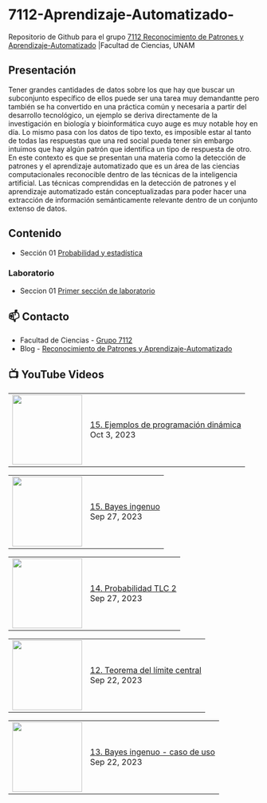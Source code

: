 # 7112-Aprendizaje-Automatizado-
Repositorio de Github para el grupo   [7112 Reconocimiento de Patrones y Aprendizaje-Automatizado](https://www.fciencias.unam.mx/docencia/horarios/presentacion/347481) |Facultad de Ciencias, UNAM

## Presentación
Tener grandes cantidades de datos sobre los que hay que buscar un subconjunto específico de ellos puede ser una tarea muy demandantte pero también se ha convertido en una práctica común y necesaria a partir del desarrollo tecnológico, un ejemplo se deriva directamente de la investigación en biología y bioinformática cuyo auge es muy notable hoy en día. Lo mismo pasa con los datos de tipo texto, es imposible estar al tanto de todas las respuestas que una red social pueda tener sin embargo intuimos que hay algún patrón que identifica un tipo de respuesta de otro. En este contexto es que se presentan una materia como la detección de patrones y el aprendizaje automatizado que es un área de las ciencias computacionales reconocible dentro de las técnicas de la inteligencia artificial. Las técnicas comprendidas en la detección de patrones y el aprendizaje automatizado están conceptualizadas para poder hacer una extracción de información semánticamente relevante dentro de un conjunto extenso de datos.

## Contenido
- Sección 01  [Probabilidad y estadística](https://github.com/7122-Aprendizaje-Automatizado/7112-Aprendizaje-Automatizado-/tree/main/Secci%C3%B3n%2001%20Probabilidad%20y%20Estadistica)

### Laboratorio
- Seccion 01  [Primer sección de laboratorio](https://github.com/7122-Aprendizaje-Automatizado/7112-Aprendizaje-Automatizado-/tree/main/Secci%C3%B3n01-Laboratorio)


## 📫 Contacto
- Facultad de Ciencias - [Grupo 7112](https://www.fciencias.unam.mx/docencia/horarios/presentacion/347481)
- Blog - [Reconocimiento de Patrones y Aprendizaje-Automatizado](https://sites.google.com/view/patronesciencias/inicio)

##  📺 	YouTube Videos
<!-- BLOG-POST-LIST:START --><table><tr><td><a href="https://www.youtube.com/watch?v=Ok38-n2qHvQ"><img width="140px" src="https://i.ytimg.com/vi/Ok38-n2qHvQ/mqdefault.jpg"></a></td>
<td><a href="https://www.youtube.com/watch?v=Ok38-n2qHvQ">15. Ejemplos de programación dinámica</a><br/>Oct 3, 2023</td></tr></table>
<table><tr><td><a href="https://www.youtube.com/watch?v=rfNmP11FX4c"><img width="140px" src="https://i.ytimg.com/vi/rfNmP11FX4c/mqdefault.jpg"></a></td>
<td><a href="https://www.youtube.com/watch?v=rfNmP11FX4c">15. Bayes ingenuo</a><br/>Sep 27, 2023</td></tr></table>
<table><tr><td><a href="https://www.youtube.com/watch?v=o3hwCrKhYMQ"><img width="140px" src="https://i.ytimg.com/vi/o3hwCrKhYMQ/mqdefault.jpg"></a></td>
<td><a href="https://www.youtube.com/watch?v=o3hwCrKhYMQ">14. Probabilidad TLC 2</a><br/>Sep 27, 2023</td></tr></table>
<table><tr><td><a href="https://www.youtube.com/watch?v=15c2iyXhcXU"><img width="140px" src="https://i.ytimg.com/vi/15c2iyXhcXU/mqdefault.jpg"></a></td>
<td><a href="https://www.youtube.com/watch?v=15c2iyXhcXU">12. Teorema del límite central</a><br/>Sep 22, 2023</td></tr></table>
<table><tr><td><a href="https://www.youtube.com/watch?v=IoIuNwmPeC8"><img width="140px" src="https://i.ytimg.com/vi/IoIuNwmPeC8/mqdefault.jpg"></a></td>
<td><a href="https://www.youtube.com/watch?v=IoIuNwmPeC8">13. Bayes ingenuo - caso de uso</a><br/>Sep 22, 2023</td></tr></table>
<!-- BLOG-POST-LIST:END -->
